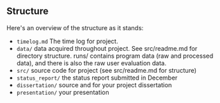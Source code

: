 ## Structure
Here's an overview of the structure as it stands:

* `timelog.md` The time log for project.
* `data/` data acquired throughout project. See src/readme.md for directory structure. runs/ contains program data (raw and processed data), and there is also the raw user evaluation data.
* `src/` source code for project (see src/readme.md for structure)
* `status_report/` the status report submitted in December
* `dissertation/` source and for your project dissertation
* `presentation/` your presentation


